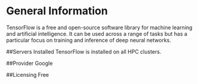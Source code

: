 # General Information
TensorFlow is a free and open-source software library for machine learning and artificial intelligence. It can be used across a range of tasks but has a particular focus on training and inference of deep neural networks.

##Servers Installed
TensorFlow is installed on all HPC clusters.

##Provider
Google

##Licensing
Free
